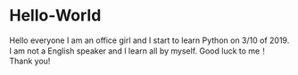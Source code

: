 # Hello-World

Hello everyone
I am an office girl and I start to learn Python on 3/10 of 2019. I am not a English speaker and I learn all by myself.
Good luck to me！
Thank you!
